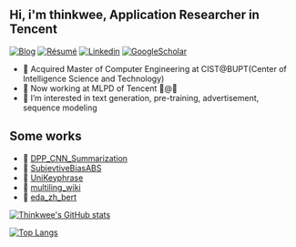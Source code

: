 ## Hi, i'm thinkwee, Application Researcher in Tencent
[![Blog](http://img.shields.io/badge/-Blog-blue?style=flat-square&logo=hexo&logoColor=white)](https://thinkwee.top) 
[![Résumé](https://img.shields.io/badge/Résumé-black?style=flat-square&logo=github&logoColor=white)](https://thinkwee.top/about/)
[![Linkedin](https://img.shields.io/badge/LinkedIn-darkgreen?style=flat-square&logo=Linkedin&logoColor=white&link=https://www.linkedin.com/in/thinkwee/)](https://www.linkedin.com/in/thinkwee/)
[![GoogleScholar](https://img.shields.io/badge/GoogleScholar-orange?style=flat-square&logo=google-scholar&logoColor=white&link=https://scholar.google.com/citations?view_op=list_works&hl=en&user=QvW2leIAAAAJ)](https://scholar.google.com/citations?view_op=list_works&hl=en&user=QvW2leIAAAAJ)

- 🔭 Acquired Master of Computer Engineering at CIST@BUPT(Center of Intelligence Science and Technology)
- 🚀 Now working at MLPD of Tencent 🤖@🐧
- 🌱 I’m interested in text generation, pre-training, advertisement, sequence modeling

## Some works
- 📙 [DPP_CNN_Summarization](https://github.com/thinkwee/DPP_CNN_Summarization)
- 📘 [SubjevtiveBiasABS](https://github.com/thinkwee/SubjectiveBiasABS)
- 📗 [UniKeyphrase](https://github.com/thinkwee/UniKeyphrase)
- 📕 [multiling_wiki](https://github.com/thinkwee/multiling2019_wiki)
- 📒 [eda_zh_bert](https://github.com/thinkwee/eda_zh_bert)


[![Thinkwee's GitHub stats](https://github-readme-stats.vercel.app/api?username=thinkwee&count_private=true&show_icons=true&include_all_commits=true&bg_color=15,2F4F4F,DD5182,960B7E,9FE6E8&title_color=FFFFFF&text_color=FFFFFF&icon_color=FFFFFF)](https://github.com/thinkwee)

[![Top Langs](https://github-readme-stats.vercel.app/api/top-langs/?username=thinkwee&&layout=compact)](https://github.com/thinkwee)

